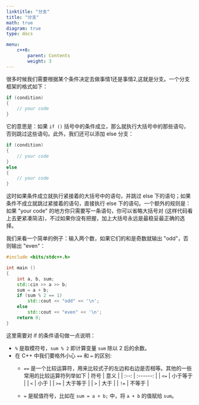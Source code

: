 ```yaml
---
linktitle: "分支"
title: "分支"
math: true
diagram: true
type: docs

menu:
    c++0:
        parent: Contents
        weight: 3
---
```


很多时候我们需要根据某个条件决定去做事情1还是事情2,这就是分支。一个分支框架的格式如下：

```c++
if (condition)
{
    // your code
}
```

它的意思是：如果 `if ()` 括号中的条件成立，那么就执行大括号中的那些语句，否则跳过这些语句。此外，我们还可以添加 else 分支：

```c++
if (condition)
{
    // your code
}
else
{
    // your code
}
```

这时如果条件成立就执行紧接着的大括号中的语句，并跳过 else 下的语句；如果条件不成立就跳过紧接着的语句，直接执行 else 下的语句。一个额外的规则是：如果 "your code" 的地方你只需要写一条语句，你可以省略大括号对 (这样代码看上去更紧凑简洁)，不过如果你没有把握，加上大括号永远是最稳妥最正确的选择。

我们来看一个简单的例子：输入两个数，如果它们的和是奇数就输出 "odd"，否则输出 "even"：

```c++
#include <bits/stdc++.h>

int main ()
{
    int a, b, sum;
    std::cin >> a >> b;
    sum = a + b;
    if (sum % 2 == 1)
        std::cout << "odd" << '\n';
    else
        std::cout << "even" << '\n';
    return 0;
}
```

这里需要对 if 的条件语句做一点说明：
* `%` 是取模符号，`sum % 2` 即计算变量 `sum` 除以 2 后的余数。
* 在 C++ 中我们要格外小心 `==` 和 `=` 的区别:
    * `==` 是一个比较运算符，用来比较式子的左边和右边是否相等。其他的一些常用的比较运算符列举如下
    | 符号 |   意义   |
    | :--: | :------: |
    | `<=` | 小于等于 |
    | `<`  |   小于   |
    | `>=` | 大于等于 |
    | `>`  |   大于   |
    | `!=` |  不等于  |

    * `=` 是赋值符号，比如在 `sum = a + b;` 中，将 `a + b` 的值赋给 `sum`。

